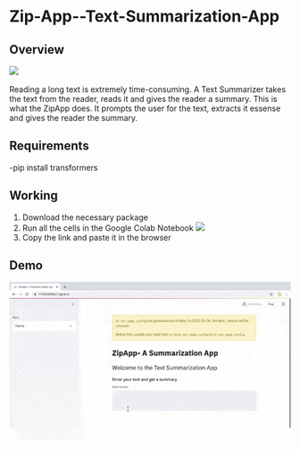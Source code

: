 # Zip-App--Text-Summarization-App
## Overview
<img src="https://encrypted-tbn0.gstatic.com/images?q=tbn%3AANd9GcQm2OmrhROYyApuohqXhd4GzxsgpQxzItBdTQ&usqp=CAU"></img>

Reading a long text is extremely time-consuming. A Text Summarizer takes the text from the reader, reads it and gives the reader a summary. This is what the ZipApp does. It prompts the user for the text, extracts it essense and gives the reader the summary. 
## Requirements
-pip install transformers
## Working
1. Download the necessary package
2. Run all the cells in the Google Colab Notebook <a href="https://colab.research.google.com/drive/1uBjQqmmhfvVnOKMVv7GekvoSmEEl1WHG"><img src="https://colab.research.google.com/assets/colab-badge.svg"></a>
3. Copy the link and paste it in the browser
## Demo
![](ZipText.gif)
